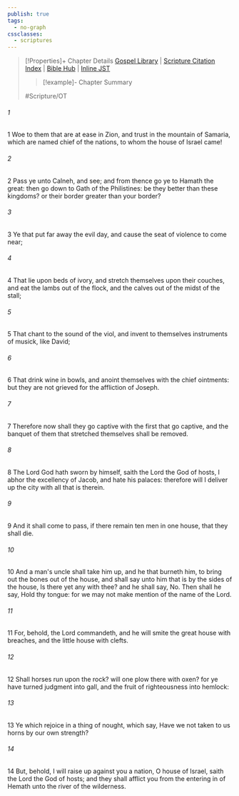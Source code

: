 ```yaml
---
publish: true
tags:
  - no-graph
cssclasses:
  - scriptures
---
```

>[!Properties]+ Chapter Details
>[Gospel Library](https://churchofjesuschrist.org/study/scriptures/ot/amos/6?lang=eng)    |    [Scripture Citation Index](https://scriptures.byu.edu/#08206::c08206)    |    [Bible Hub](https://biblehub.com/amos/6.htm)    |    [Inline JST](https://scripturetoolbox.com/html/ic/Amos/6.html)
>>[!example]- Chapter Summary
>> 
> 
>
>#Scripture/OT
###### 1
1 Woe to them that are at ease in Zion, and trust in the mountain of Samaria, which are named chief of the nations, to whom the house of Israel came!
###### 2
2 Pass ye unto Calneh, and see; and from thence go ye to Hamath the great: then go down to Gath of the Philistines: be they better than these kingdoms? or their border greater than your border?
###### 3
3 Ye that put far away the evil day, and cause the seat of violence to come near;
###### 4
4 That lie upon beds of ivory, and stretch themselves upon their couches, and eat the lambs out of the flock, and the calves out of the midst of the stall;
###### 5
5 That chant to the sound of the viol, and invent to themselves instruments of musick, like David;
###### 6
6 That drink wine in bowls, and anoint themselves with the chief ointments: but they are not grieved for the affliction of Joseph.
###### 7
7 Therefore now shall they go captive with the first that go captive, and the banquet of them that stretched themselves shall be removed.
###### 8
8 The Lord God hath sworn by himself, saith the Lord the God of hosts, I abhor the excellency of Jacob, and hate his palaces: therefore will I deliver up the city with all that is therein.
###### 9
9 And it shall come to pass, if there remain ten men in one house, that they shall die.
###### 10
10 And a man's uncle shall take him up, and he that burneth him, to bring out the bones out of the house, and shall say unto him that is by the sides of the house, Is there yet any with thee? and he shall say, No. Then shall he say, Hold thy tongue: for we may not make mention of the name of the Lord.
###### 11
11 For, behold, the Lord commandeth, and he will smite the great house with breaches, and the little house with clefts.
###### 12
12 Shall horses run upon the rock? will one plow there with oxen? for ye have turned judgment into gall, and the fruit of righteousness into hemlock:
###### 13
13 Ye which rejoice in a thing of nought, which say, Have we not taken to us horns by our own strength?
###### 14
14 But, behold, I will raise up against you a nation, O house of Israel, saith the Lord the God of hosts; and they shall afflict you from the entering in of Hemath unto the river of the wilderness.
